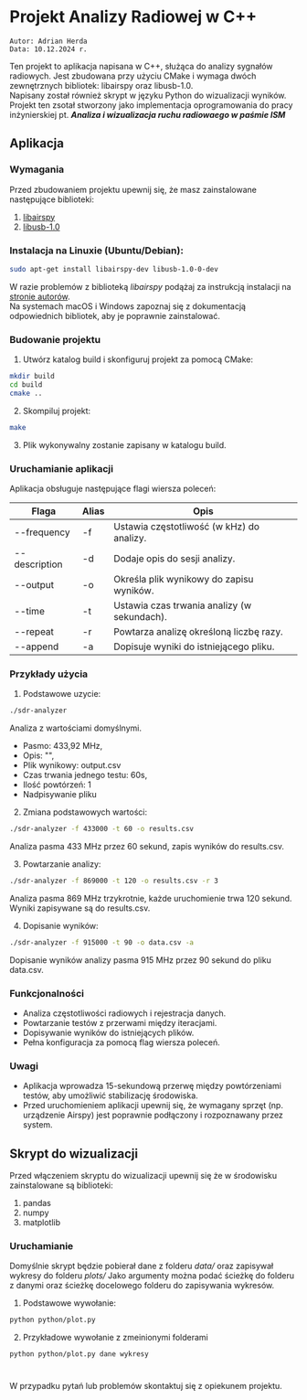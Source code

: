 # Projekt Analizy Radiowej w C++
    Autor: Adrian Herda
    Data: 10.12.2024 r.
Ten projekt to aplikacja napisana w C++, służąca do analizy sygnałów radiowych. Jest zbudowana przy użyciu CMake i wymaga dwóch zewnętrznych bibliotek: libairspy oraz libusb-1.0. <br>
Napisany został również skrypt w języku Python do wizualizacji wyników.<br>
Projekt ten zsotał stworzony jako implementacja oprogramowania do pracy inżynierskiej pt. **<i>Analiza i wizualizacja ruchu radiowaego w paśmie ISM</i>**

## Aplikacja
### Wymagania
Przed zbudowaniem projektu upewnij się, że masz zainstalowane następujące biblioteki:

1. [libairspy](https://github.com/airspy/airspyone_host)
2. [libusb-1.0](https://libusb.info)

### Instalacja na Linuxie (Ubuntu/Debian):
```bash
sudo apt-get install libairspy-dev libusb-1.0-0-dev
```
W razie problemów z biblioteką *libairspy* podążaj za instrukcją instalacji na [stronie autorów](https://github.com/airspy/airspyone_host).<br>
Na systemach macOS i Windows zapoznaj się z dokumentacją odpowiednich bibliotek, aby je poprawnie zainstalować.

### Budowanie projektu
1. Utwórz katalog build i skonfiguruj projekt za pomocą CMake:

```bash
mkdir build
cd build
cmake ..
```

2. Skompiluj projekt:
```bash
make
```

3. Plik wykonywalny zostanie zapisany w katalogu build.

### Uruchamianie aplikacji
Aplikacja obsługuje następujące flagi wiersza poleceń:

Flaga | Alias | Opis
--- | --- | ---
--frequency | -f | Ustawia częstotliwość (w kHz) do analizy.
--description | -d | Dodaje opis do sesji analizy.
--output | -o | Określa plik wynikowy do zapisu wyników.
--time | -t | Ustawia czas trwania analizy (w sekundach).
--repeat | -r | Powtarza analizę określoną liczbę razy.
--append | -a | Dopisuje wyniki do istniejącego pliku.


### Przykłady użycia
1. Podstawowe uzycie:
```bash
./sdr-analyzer
```

Analiza z wartościami domyślnymi.
* Pasmo: 433,92 MHz,
* Opis: "",
* Plik wynikowy: output.csv
* Czas trwania jednego testu: 60s,
* Ilość powtórzeń: 1
* Nadpisywanie pliku

2. Zmiana podstawowych wartości:

```bash
./sdr-analyzer -f 433000 -t 60 -o results.csv
```
Analiza pasma 433 MHz przez 60 sekund, zapis wyników do results.csv.

3. Powtarzanie analizy:

```bash
./sdr-analyzer -f 869000 -t 120 -o results.csv -r 3
```
Analiza pasma 869 MHz trzykrotnie, każde uruchomienie trwa 120 sekund. Wyniki zapisywane są do results.csv.

4. Dopisanie wyników:

```bash
./sdr-analyzer -f 915000 -t 90 -o data.csv -a
```
Dopisanie wyników analizy pasma 915 MHz przez 90 sekund do pliku data.csv.

### Funkcjonalności
* Analiza częstotliwości radiowych i rejestracja danych.
* Powtarzanie testów z przerwami między iteracjami.
* Dopisywanie wyników do istniejących plików.
* Pełna konfiguracja za pomocą flag wiersza poleceń.

### Uwagi
* Aplikacja wprowadza 15-sekundową przerwę między powtórzeniami testów, aby umożliwić stabilizację środowiska.
* Przed uruchomieniem aplikacji upewnij się, że wymagany sprzęt (np. urządzenie Airspy) jest poprawnie podłączony i rozpoznawany przez system.

## Skrypt do wizualizacji

Przed włączeniem skryptu do wizualizacji upewnij się że w środowisku zainstalowane są biblioteki:
1. pandas
2. numpy
3. matplotlib

### Uruchamianie
Domyślnie skrypt będzie pobierał dane z folderu *data/* oraz zapisywał wykresy do folderu *plots/*
Jako argumenty można podać ścieżkę do folderu z danymi oraz ścieżkę docelowego folderu do zapisywania wykresów.

1. Podstawowe wywołanie:
```bash
python python/plot.py
```

2. Przykładowe wywołanie z zmeinionymi folderami
```bash
python python/plot.py dane wykresy
```

#
W przypadku pytań lub problemów skontaktuj się z opiekunem projektu.
